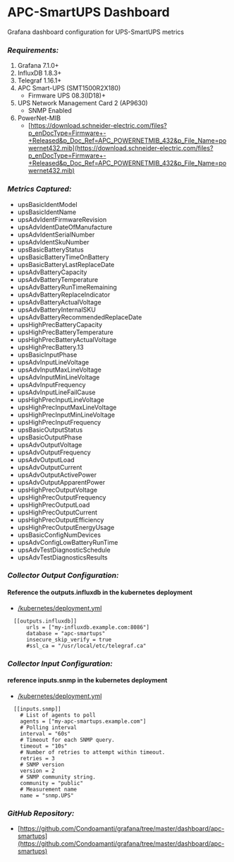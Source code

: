 # APC-SmartUPS Dashboard
Grafana dashboard configuration for UPS-SmartUPS metrics

### ***Requirements:***
1. Grafana 7.1.0+
2. InfluxDB 1.8.3+
3. Telegraf 1.16.1+
4. APC Smart-UPS (SMT1500R2X180)
    - Firmware UPS 08.3(ID18)+
5. UPS Network Management Card 2 (AP9630)
    - SNMP Enabled
6. PowerNet-MIB
    - [https://download.schneider-electric.com/files?p_enDocType=Firmware+-+Released&p_Doc_Ref=APC_POWERNETMIB_432&p_File_Name=powernet432.mib](https://download.schneider-electric.com/files?p_enDocType=Firmware+-+Released&p_Doc_Ref=APC_POWERNETMIB_432&p_File_Name=powernet432.mib)

### ***Metrics Captured:***
- upsBasicIdentModel
- upsBasicIdentName
- upsAdvIdentFirmwareRevision
- upsAdvIdentDateOfManufacture
- upsAdvIdentSerialNumber
- upsAdvIdentSkuNumber
- upsBasicBatteryStatus
- upsBasicBatteryTimeOnBattery
- upsBasicBatteryLastReplaceDate
- upsAdvBatteryCapacity
- upsAdvBatteryTemperature
- upsAdvBatteryRunTimeRemaining
- upsAdvBatteryReplaceIndicator
- upsAdvBatteryActualVoltage
- upsAdvBatteryInternalSKU
- upsAdvBatteryRecommendedReplaceDate
- upsHighPrecBatteryCapacity
- upsHighPrecBatteryTemperature
- upsHighPrecBatteryActualVoltage
- upsHighPrecBattery.13
- upsBasicInputPhase
- upsAdvInputLineVoltage
- upsAdvInputMaxLineVoltage
- upsAdvInputMinLineVoltage
- upsAdvInputFrequency
- upsAdvInputLineFailCause
- upsHighPrecInputLineVoltage
- upsHighPrecInputMaxLineVoltage
- upsHighPrecInputMinLineVoltage
- upsHighPrecInputFrequency
- upsBasicOutputStatus
- upsBasicOutputPhase
- upsAdvOutputVoltage
- upsAdvOutputFrequency
- upsAdvOutputLoad
- upsAdvOutputCurrent
- upsAdvOutputActivePower
- upsAdvOutputApparentPower
- upsHighPrecOutputVoltage
- upsHighPrecOutputFrequency
- upsHighPrecOutputLoad
- upsHighPrecOutputCurrent
- upsHighPrecOutputEfficiency
- upsHighPrecOutputEnergyUsage
- upsBasicConfigNumDevices
- upsAdvConfigLowBatteryRunTime
- upsAdvTestDiagnosticSchedule
- upsAdvTestDiagnosticsResults

### ***Collector Output Configuration:***
#### Reference the outputs.influxdb in the kubernetes deployment
- [/kubernetes/deployment.yml](https://github.com/Condoamanti/grafana/blob/master/dashboard/apc-smartups/kubernetes/deployment.yaml)
```
  [[outputs.influxdb]]
      urls = ["my-influxdb.example.com:8086"]
      database = "apc-smartups"
      insecure_skip_verify = true
      #ssl_ca = "/usr/local/etc/telegraf.ca"
```
### ***Collector Input Configuration:***
#### reference inputs.snmp in the kubernetes deployment
- [/kubernetes/deployment.yml](https://github.com/Condoamanti/grafana/blob/master/dashboard/apc-smartups/kubernetes/deployment.yaml)
```
  [[inputs.snmp]]
    # List of agents to poll
    agents = ["my-apc-smartups.example.com"]
    # Polling interval
    interval = "60s"
    # Timeout for each SNMP query.
    timeout = "10s"
    # Number of retries to attempt within timeout.
    retries = 3
    # SNMP version
    version = 2
    # SNMP community string.
    community = "public"
    # Measurement name
    name = "snmp.UPS"
```
### ***GitHub Repository:***
- [https://github.com/Condoamanti/grafana/tree/master/dashboard/apc-smartups](https://github.com/Condoamanti/grafana/tree/master/dashboard/apc-smartups)
